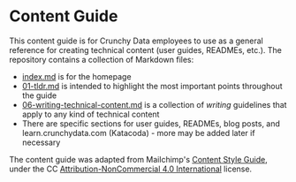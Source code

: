 # Content Guide

This content guide is for Crunchy Data employees to use as a general reference for creating technical content (user guides, READMEs, etc.). The repository contains a collection of Markdown files:

- [index.md](content/_index.md) is for the homepage
- [01-tldr.md](content/01-tldr/_index.md) is intended to highlight the most important points throughout the guide
- [06-writing-technical-content.md](content/06-writing-technical-content/_index.md) is a collection of *writing* guidelines that apply to any kind of technical content
- There are specific sections for user guides, READMEs, blog posts, and learn.crunchydata.com (Katacoda) - more may be added later if necessary 

The content guide was adapted from Mailchimp's [Content Style Guide](https://github.com/mailchimp/content-style-guide), under the CC [Attribution-NonCommercial 4.0 International](https://github.com/mailchimp/content-style-guide/blob/master/LICENSE.md) license.
